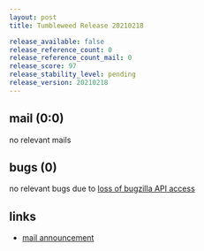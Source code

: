 ```yaml
---
layout: post
title: Tumbleweed Release 20210218

release_available: false
release_reference_count: 0
release_reference_count_mail: 0
release_score: 97
release_stability_level: pending
release_version: 20210218
---
```


## mail (0:0)

no relevant mails

## bugs (0)

<!--more-->

no relevant bugs due to [loss of bugzilla API access](https://bugzilla.opensuse.org/show_bug.cgi?id=1157722)



## links

- [mail announcement](https://github.com/boombatower/tumbleweed-review/issues/10)
